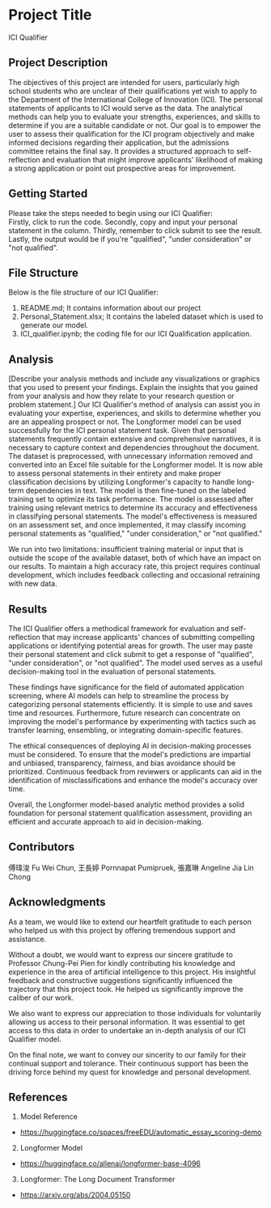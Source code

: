 # Project Title

ICI Qualifier

## Project Description

The objectives of this project are intended for users, particularly high school students who are unclear of their qualifications yet wish to apply to the Department of the International College of Innovation (ICI). The personal statements of applicants to ICI would serve as the data. The analytical methods
can help you to evaluate your strengths, experiences, and skills to determine if you are a suitable candidate or not. Our goal is to empower the user to assess their qualification for the ICI program objectively and make informed decisions regarding their application, but the admissions committee retains the final say. It provides a structured approach to self-reflection and evaluation that might improve applicants' likelihood of making a strong application or point out prospective areas for improvement.

## Getting Started

Please take the steps needed to begin using our ICI Qualifier:                                                                                                  
Firstly, click to run the code.
Secondly, copy and input your personal statement in the column.
Thirdly, remember to click submit to see the result.
Lastly, the output would be if you're "qualified", "under consideration" or "not qualified".


## File Structure

Below is the file structure of our ICI Qualifier:

1) README.md; It contains information about our project
2) Personal_Statement.xlsx; It contains the labeled dataset which is used to generate our model.
3) ICI_qualifier.ipynb; the coding file for our ICI Qualification application.


## Analysis

[Describe your analysis methods and include any visualizations or graphics that you used to present your findings. Explain the insights that you gained from your analysis and how they relate to your research question or problem statement.]
Our ICI Qualifier's method of analysis can assist you in evaluating your expertise, experiences, and skills to determine whether you are an appealing prospect or not. The Longformer model can be used successfully for the ICI personal statement task. Given that personal statements frequently contain extensive and comprehensive narratives, it is necessary to capture context and dependencies throughout the document. The dataset is preprocessed, with unnecessary information removed and converted into an Excel file suitable for the Longformer model. It is now able to assess personal statements in their entirety and make proper classification decisions by utilizing Longformer's capacity to handle long-term dependencies in text. The model is then fine-tuned on the labeled training set to optimize its task performance. The model is assessed after training using relevant metrics to determine its accuracy and effectiveness in classifying personal statements. The model's effectiveness is measured on an assessment set, and once implemented, it may classify incoming personal statements as "qualified," "under consideration," or "not qualified." 

We run into two limitations: insufficient training material or input that is outside the scope of the available dataset, both of which have an impact on our results. To maintain a high accuracy rate, this project requires continual development, which includes feedback collecting and occasional retraining with new data.

## Results

The ICI Qualifier offers a methodical framework for evaluation and self-reflection that may increase applicants' chances of submitting compelling applications or identifying potential areas for growth. The user may paste their personal statement and click submit to get a response of "qualified", "under consideration", or "not qualified". The model used serves as a useful decision-making tool in the evaluation of personal statements.

These findings have significance for the field of automated application screening, where AI models can help to streamline the process by categorizing personal statements efficiently. It is simple to use and saves time and resources. Furthermore, future research can concentrate on improving the model's performance by experimenting with tactics such as transfer learning, ensembling, or integrating domain-specific features.

The ethical consequences of deploying AI in decision-making processes must be considered. To ensure that the model's predictions are impartial and unbiased, transparency, fairness, and bias avoidance should be prioritized. Continuous feedback from reviewers or applicants can aid in the identification of misclassifications and enhance the model's accuracy over time.

Overall, the Longformer model-based analytic method provides a solid foundation for personal statement qualification assessment, providing an efficient and accurate approach to aid in decision-making.

## Contributors

傅瑋浚 Fu Wei Chun, 王長婷 Pornnapat Pumipruek, 張嘉琳 Angeline Jia Lin Chong

## Acknowledgments

As a team, we would like to extend our heartfelt gratitude to each person who helped us with this project by offering tremendous support and assistance.

Without a doubt, we would want to express our sincere gratitude to Professor Chung-Pei Pien for kindly contributing his knowledge and experience in the area of artificial intelligence to this project. His insightful feedback and constructive suggestions significantly influenced the trajectory that this project took. He helped us significantly improve the caliber of our work. 

We also want to express our appreciation to those individuals for voluntarily allowing us access to their personal information. It was essential to get access to this data in order to undertake an in-depth analysis of our ICI Qualifier model.

On the final note, we want to convey our sincerity to our family for their continual support and tolerance. Their continuous support has been the driving force behind my quest for knowledge and personal development.

## References

1. Model Reference
- https://huggingface.co/spaces/freeEDU/automatic_essay_scoring-demo
2. Longformer Model
- https://huggingface.co/allenai/longformer-base-4096
3. Longformer: The Long Document Transformer
- https://arxiv.org/abs/2004.05150
